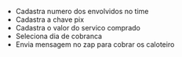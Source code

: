 - Cadastra numero dos envolvidos no time
- Cadastra a chave pix
- Cadastra o valor do servico comprado
- Seleciona dia de cobranca
- Envia mensagem no zap para cobrar os caloteiro